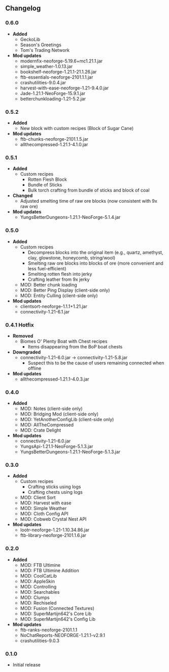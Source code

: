 ## Changelog

### 0.6.0
- **Added**
  - GeckoLib
  - Season's Greetings
  - Tom's Trading Network
- **Mod updates**
  - modernfix-neoforge-5.19.6+mc1.21.1.jar
  - simple_weather-1.0.13.jar
  - bookshelf-neoforge-1.21.1-21.1.26.jar
  - ftb-essentials-neoforge-2101.1.1.jar
  - crashutilities-9.0.4.jar
  - harvest-with-ease-neoforge-1.21-9.4.0.jar
  - Jade-1.21.1-NeoForge-15.9.1.jar
  - betterchunkloading-1.21-5.2.jar
### 0.5.2
- **Added**
  - New block with custom recipes (Block of Sugar Cane)
- **Mod updates**
  - ftb-chunks-neoforge-2101.1.5.jar
  - allthecompressed-1.21.1-4.1.0.jar
### 0.5.1
- **Added**
  - Custom recipes
    - Rotten Flesh Block
    - Bundle of Sticks
    - Bulk torch crafting from bundle of sticks and block of coal
- **Changed**
  - Adjusted smelting time of raw ore blocks (now consistent with 9x raw ore)
- **Mod updates**
  - YungsBetterDungeons-1.21.1-NeoForge-5.1.4.jar
### 0.5.0
- **Added**
  - Custom recipes
    - Decompress blocks into the original item (e.g., quartz, amethyst, clay, glowstone, honeycomb, string/wool)
    - Smelting raw ore blocks into blocks of ore (more convenient and less fuel-efficient)
    - Smelting rotten flesh into jerky
    - Crafting leather from 9x jerky
  - MOD: Better chunk loading
  - MOD: Better Ping Display (client-side only)
  - MOD: Entity Culling (client-side only)
- **Mod updates**
  - clientsort-neoforge-1.1.1+1.21.jar
  - connectivity-1.21-6.1.jar
### 0.4.1 Hotfix
- **Removed**
  - Biomes O' Plenty Boat with Chest recipes
    - Items disappearing from the BoP boat chests
- **Downgraded**
  - connectivity-1.21-6.0.jar -> connectivity-1.21-5.8.jar
    - Suspect this to be the cause of users remaining connected when offline
- **Mod updates**
  - allthecompressed-1.21.1-4.0.3.jar
### 0.4.0
- **Added**
  - MOD: Notes (client-side only)
  - MOD: Bridging Mod (client-side only)
  - MOD: YetAnotherConfigLib (client-side only)
  - MOD: AllTheCompressed
  - MOD: Crate Delight
- **Mod updates**
  - connectivity-1.21-6.0.jar
  - YungsApi-1.21.1-NeoForge-5.1.3.jar
  - YungsBetterDungeons-1.21.1-NeoForge-5.1.3.jar
### 0.3.0
- **Added**
  - Custom recipes
    - Crafting sticks using logs
    - Crafting chests using logs
  - MOD: Client Sort
  - MOD: Harvest with ease
  - MOD: Simple Weather
  - MOD: Cloth Config API
  - MOD: Cobweb Crystal Nest API
- **Mod updates**
  - lootr-neoforge-1.21-1.10.34.86.jar
  - ftb-library-neoforge-2101.1.6.jar
### 0.2.0
- **Added**
  - MOD: FTB Ultimine
  - MOD: FTB Ultimine Addition
  - MOD: CoolCatLib
  - MOD: AppleSkin
  - MOD: Controlling
  - MOD: Searchables
  - MOD: Clumps
  - MOD: Rechiseled
  - MOD: Fusion (Connected Textures)
  - MOD: SuperMartijn642's Core Lib
  - MOD: SuperMartijn642's Config Lib
- **Mod updates**
  - ftb-ranks-neoforge-2101.1.1
  - NoChatReports-NEOFORGE-1.21.1-v2.9.1
  - crashutilities-9.0.3
### 0.1.0
  - Initial release